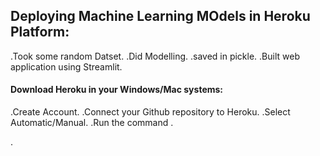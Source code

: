 ##  Deploying Machine Learning MOdels in Heroku Platform:
.Took some random Datset.
.Did Modelling.
.saved in pickle.
.Built web application using Streamlit.
#### Download Heroku in your Windows/Mac systems:
.Create Account.
.Connect your Github repository to Heroku.
.Select Automatic/Manual.
.Run the command .

.
